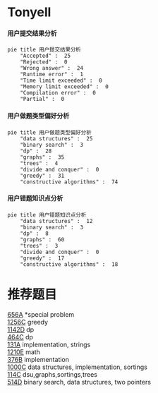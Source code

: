 # Tonyell

<!-- tabs:start -->



#### **用户提交结果分析**

```mermaid
pie title 用户提交结果分析
    "Accepted" :  25
    "Rejected" :  0
    "Wrong answer" :  24
    "Runtime error" :  1
    "Time limit exceeded" :  0
    "Memory limit exceeded" :  0
    "Compilation error" :  0
    "Partial" :  0
```

#### **用户做题类型偏好分析**

```mermaid
pie title 用户做题类型偏好分析
    "data structures" :  25
    "binary search" :  3
    "dp" :  28
    "graphs" :  35
    "trees" :  4
    "divide and conquer" :  0
    "greedy" :  31
    "constructive algorithms" :  74
```
#### **用户错题知识点分析**

```mermaid
pie title 用户错题知识点分析
    "data structures" :  12
    "binary search" :  3
    "dp" :  8
    "graphs" :  60
    "trees" :  3
    "divide and conquer" :  0
    "greedy" :  17
    "constructive algorithms" :  18
```



<!-- tabs:end -->
# 推荐题目
[656A](https://codeforces.com/contest/656/problem/A)		*special problem		  
[1256C](https://codeforces.com/contest/1256/problem/C)		greedy		  
[1142D](https://codeforces.com/contest/1142/problem/D)		dp		  
[464C](https://codeforces.com/contest/464/problem/C)		dp		  
[131A](https://codeforces.com/contest/131/problem/A)		implementation,
                        strings		  
[1210E](https://codeforces.com/contest/1210/problem/E)		math		  
[376B](https://codeforces.com/contest/376/problem/B)		implementation		  
[1000C](https://codeforces.com/contest/1000/problem/C)		data structures,
                        implementation,
                        sortings		  
[114C](https://codeforces.com/contest/114/problem/C)		dsu,graphs,sortings,trees		  
[514D](https://codeforces.com/contest/514/problem/D)		binary search,
                        data structures,
                        two pointers		  
